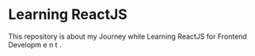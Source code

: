 # Learning ReactJS

This repository is about my Journey while Learning ReactJS for Frontend Developm e n t .



